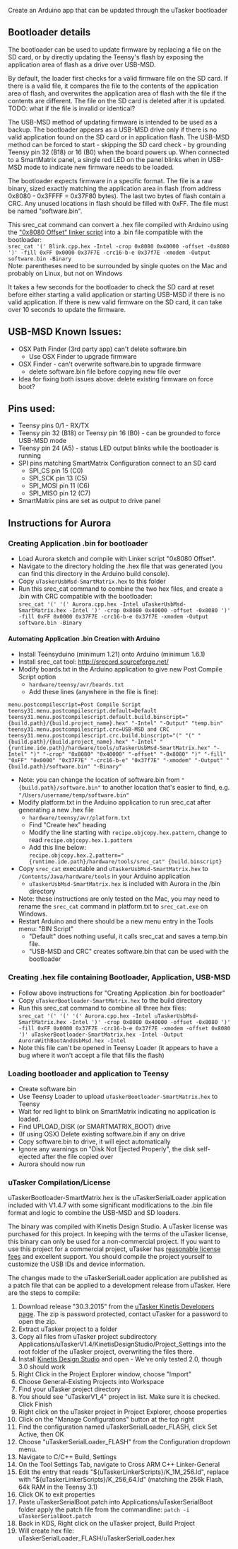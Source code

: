 Create an Arduino app that can be updated through the uTasker bootloader

## Bootloader details
The bootloader can be used to update firmware by replacing a file on the SD card, or by directly updating the Teensy's flash by exposing the application area of flash as a drive over USB-MSD.

By default, the loader first checks for a valid firmware file on the SD card.  If there is a valid file, it compares the file to the contents of the application area of flash, and overwrites the application area of flash with the file if the contents are different.  The file on the SD card is deleted after it is updated.  
TODO: what if the file is invalid or identical?

The USB-MSD method of updating firmware is intended to be used as a backup.  The bootloader appears as a USB-MSD drive only if there is no valid application found on the SD card or in application flash.  The USB-MSD method can be forced to start - skipping the SD card check - by grounding Teensy pin 32 (B18) or 16 (B0) when the board powers up.  When connected to a SmartMatrix panel, a single red LED on the panel blinks when in USB-MSD mode to indicate new firmware needs to be loaded.

The bootloader expects firmware in a specific format.  The file is a raw binary, sized exactly matching the application area in flash (from address 0x8080 - 0x3FFFF = 0x37F80 bytes).  The last two bytes of flash contain a CRC.  Any unused locations in flash should be filled with 0xFF.  The file must be named "software.bin".  

This srec_cat command can convert a .hex file compiled with Arduino using the ["0x8080 Offset" linker script](https://github.com/pixelmatix/JumpToAppWithOffset) into a .bin file compatible with the bootloader:  
`srec_cat '(' Blink.cpp.hex -Intel -crop 0x8080 0x40000 -offset -0x8080 ')' -fill 0xFF 0x0000 0x37F7E -crc16-b-e 0x37f7E -xmodem -Output software.bin -Binary`  
Note: parentheses need to be surrounded by single quotes on the Mac and probably on Linux, but not on Windows

It takes a few seconds for the bootloader to check the SD card at reset before either starting a valid application or starting USB-MSD if there is no valid application.  If there is new valid firmware on the SD card, it can take over 10 seconds to update the firmware.


## USB-MSD Known Issues:
* OSX Path Finder (3rd party app) can't delete software.bin
	* Use OSX Finder to upgrade firmware
* OSX Finder - can't overwrite software.bin to upgrade firmware
	* delete software.bin file before copying new file over
* Idea for fixing both issues above: delete existing firmware on force boot?

## Pins used:

* Teensy pins 0/1 - RX/TX
* Teensy pin 32 (B18) or Teensy pin 16 (B0) - can be grounded to force USB-MSD mode
* Teensy pin 24 (A5) - status LED output blinks while the bootloader is running
* SPI pins matching SmartMatrix Configuration connect to an SD card
	* SPI_CS pin 15 (C0)
	* SPI_SCK pin 13 (C5)
	* SPI_MOSI pin 11 (C6)
	* SPI_MISO pin 12 (C7)
* SmartMatrix pins are set as output to drive panel

## Instructions for Aurora

### Creating Application .bin for bootloader
* Load Aurora sketch and compile with Linker script "0x8080 Offset".
* Navigate to the directory holding the .hex file that was generated (you can find this directory in the Arduino build console).
* Copy `uTaskerUsbMsd-SmartMatrix.hex` to this folder
* Run this srec_cat command to combine the two hex files, and create a .bin with CRC compatible with the bootloader:  
  `srec_cat '(' '(' Aurora.cpp.hex -Intel uTaskerUsbMsd-SmartMatrix.hex -Intel ')' -crop 0x8080 0x40000 -offset -0x8080 ')' -fill 0xFF 0x0000 0x37F7E -crc16-b-e 0x37f7E -xmodem -Output software.bin -Binary`

#### Automating Application .bin Creation with Arduino
* Install Teensyduino (minimum 1.21) onto Arduino (minimum 1.6.1)
* Install srec_cat tool: http://srecord.sourceforge.net/
* Modify boards.txt in the Arduino application to give new Post Compile Script option
    * `hardware/teensy/avr/boards.txt`
    * Add these lines (anywhere in the file is fine):  
```  
menu.postcompilescript=Post Compile Script
teensy31.menu.postcompilescript.default=Default
teensy31.menu.postcompilescript.default.build.binscript="{build.path}/{build.project_name}.hex" "-Intel" "-Output" "temp.bin"
teensy31.menu.postcompilescript.crc=USB-MSD and CRC
teensy31.menu.postcompilescript.crc.build.binscript="(" "(" "{build.path}/{build.project_name}.hex" "-Intel" "{runtime.ide.path}/hardware/tools/uTaskerUsbMsd-SmartMatrix.hex" "-Intel" ")" "-crop" "0x8080" "0x40000" "-offset" "-0x8080" ")" "-fill" "0xFF" "0x0000" "0x37F7E" "-crc16-b-e" "0x37f7E" "-xmodem" "-Output" "{build.path}/software.bin" "-Binary"
```  
* Note: you can change the location of software.bin from `"{build.path}/software.bin"` to another location that's easier to find, e.g. `"/Users/username/temp/software.bin"`
* Modify platform.txt in the  Arduino application to run srec_cat after generating a new .hex file
	* `hardware/teensy/avr/platform.txt`
	* Find "Create hex" heading
	* Modify the line starting with `recipe.objcopy.hex.pattern`, change to read `recipe.objcopy.hex.1.pattern`
	* Add this line below:  
	`recipe.objcopy.hex.2.pattern="{runtime.ide.path}/hardware/tools/srec_cat" {build.binscript}`
* Copy `srec_cat` executable and `uTaskerUsbMsd-SmartMatrix.hex` to `/Contents/Java/hardware/tools` in your  Arduino application
	* `uTaskerUsbMsd-SmartMatrix.hex` is included with Aurora in the /bin directory
* Note: these instructions are only tested on the Mac, you may need to rename the `srec_cat` command in platform.txt to `srec_cat.exe` on Windows.
* Restart Arduino and there should be a new menu entry in the Tools menu: "BIN Script"
	* "Default" does nothing useful, it calls srec_cat and saves a temp.bin file.
	* "USB-MSD and CRC" creates software.bin that can be used with the bootloader

### Creating .hex file containing Bootloader, Application, USB-MSD
* Follow above instructions for "Creating Application .bin for bootloader"
* Copy `uTaskerBootloader-SmartMatrix.hex` to the build directory
* Run this srec_cat command to combine all three hex files:  
`srec_cat '(' '(' '(' Aurora.cpp.hex -Intel uTaskerUsbMsd-SmartMatrix.hex -Intel ')' -crop 0x8080 0x40000 -offset -0x8080 ')' -fill 0xFF 0x0000 0x37F7E -crc16-b-e 0x37f7E -xmodem -offset 0x8080 ')' uTaskerBootloader-SmartMatrix.hex -Intel -Output AuroraWithBootAndUsbMsd.hex -Intel`
* Note this file can't be opened in Teensy Loader (it appears to have a bug where it won't accept a file that fills the flash)

### Loading bootloader and application to Teensy
* Create software.bin
* Use Teensy Loader to upload `uTaskerBootloader-SmartMatrix.hex` to Teensy
* Wait for red light to blink on SmartMatrix indicating no application is loaded.
* Find UPLOAD_DISK (or SMARTMATRIX_BOOT) drive
* (If using OSX) Delete existing software.bin if any on drive
* Copy software.bin to drive, it will eject automatically
* Ignore any warnings on "Disk Not Ejected Properly", the disk self-ejected after the file copied over
* Aurora should now run

### uTasker Compilation/License
uTaskerBootloader-SmartMatrix.hex is the uTaskerSerialLoader application included with V1.4.7 with some significant modifications to the .bin file format and logic to combine the USB-MSD and SD loaders.

The binary was compiled with Kinetis Design Studio.
A uTasker license was purchased for this project.  In keeping with the terms of the uTasker license, this binary can only be used for a non-commercial project.  If you want to use this project for a commercial project, uTasker has [reasonable license fees](http://www.utasker.com/Licensing/License.html) and excellent support.  You should compile the project yourself to customize the USB IDs and device information.

The changes made to the uTaskerSerialLoader application are published as a patch file that can be applied to a development release from uTasker.  Here are the steps to compile:

1. Download release "30.3.2015" from the [uTasker Kinetis Developers page](http://www.utasker.com/kinetis/developers.html).  The zip is password protected, contact uTasker for a password to open the zip.
2. Extract uTasker project to a folder
3. Copy all files from uTasker project subdirectory Applications/uTaskerV1.4/KinetisDesignStudio/Project_Settings into the root folder of the uTasker project, overwriting the files there.
5. Install [Kinetis Design Studio](http://www.freescale.com/webapp/sps/site/prod_summary.jsp?code=KDS_IDE) and open - We've only tested 2.0, though 3.0 should work
6. Right Click in the Project Explorer window, choose "Import"
7. Choose General-Existing Projects into Workspace
8. Find your uTasker project directory
9. You should see "uTaskerV1_4" project in list.  Make sure it is checked.
Click Finish
10. Right click on the uTasker project in Project Explorer, choose properties
11. Click on the "Manage Configurations" button at the top right
12. Find the configuration named uTaskerSerialLoader_FLASH, click Set Active, then OK
13. Choose "uTaskerSerialLoader_FLASH" from the Configuration dropdown menu.
14. Navigate to C/C++ Build, Settings
15. On the Tool Settings Tab, navigate to Cross ARM C++ Linker-General
16. Edit the entry that reads "${uTaskerLinkerScripts}/K_1M_256.ld", replace with "${uTaskerLinkerScripts}/K_256_64.ld" (matching the 256k Flash, 64k RAM in the Teensy 3.1)
17. Click OK to exit properties
18. Paste uTaskerSerialBoot.patch into Applications/uTaskerSerialBoot folder
apply the patch file from the commandline: `patch -i uTaskerSerialBoot.patch`
19. Back in KDS, Right click on the uTasker project, Build Project
20. Will create hex file: uTaskerSerialLoader_FLASH/uTaskerSerialLoader.hex


